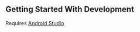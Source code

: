 Getting Started With Development
---------------

Requires [Android Studio](http://developer.android.com/sdk/installing/studio.html)
